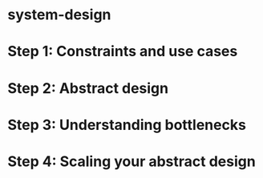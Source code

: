 # system-design

# Step 1: Constraints and use cases

# Step 2: Abstract design

# Step 3: Understanding bottlenecks

# Step 4: Scaling your abstract design
